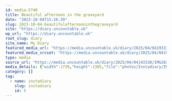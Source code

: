 ```yaml
---
id: media-5748
title: Beautiful afternoon in the graveyard
date: "2023-10-04T15:26:39"
slug: 2023-10-04-beautifulafternooninthegraveyard
site: "https://diary.uncountable.uk"
wp_url: "https://diary.uncountable.uk"
root_slug: diary
site_name: My Diary
featured_media_url: "https://media.uncountable.uk/diary/2025/04/04193338/IMG20231004162639-edited.webp"
featured_media_srcset: "https://media.uncountable.uk/diary/2025/04/04193338/IMG20231004162639-edited-300x225.webp 300w, https://media.uncountable.uk/diary/2025/04/04193338/IMG20231004162639-edited-1024x768.webp 1024w, https://media.uncountable.uk/diary/2025/04/04193338/IMG20231004162639-edited-150x150.webp 150w, https://media.uncountable.uk/diary/2025/04/04193338/IMG20231004162639-edited-640x480.webp 640w, https://media.uncountable.uk/diary/2025/04/04193338/IMG20231004162639-edited.webp 1739w"
type: media
source_url: "https://media.uncountable.uk/diary/2025/04/04193338/IMG20231004162639-edited.webp"
media_details: {"width":1739,"height":1305,"file":"photos/Instadiary/IMG20231004162639-edited.webp","filesize":186054,"sizes":{"medium":{"file":"IMG20231004162639-edited-300x225.webp","width":300,"height":225,"filesize":25380,"mime_type":"image/webp","source_url":"https://media.uncountable.uk/diary/2025/04/04193338/IMG20231004162639-edited-300x225.webp"},"large":{"file":"IMG20231004162639-edited-1024x768.webp","width":1024,"height":768,"filesize":213266,"mime_type":"image/webp","source_url":"https://media.uncountable.uk/diary/2025/04/04193338/IMG20231004162639-edited-1024x768.webp"},"thumbnail":{"file":"IMG20231004162639-edited-150x150.webp","width":150,"height":150,"filesize":9194,"mime_type":"image/webp","source_url":"https://media.uncountable.uk/diary/2025/04/04193338/IMG20231004162639-edited-150x150.webp"},"mobwidth":{"file":"IMG20231004162639-edited-640x480.webp","width":640,"height":480,"filesize":102054,"mime_type":"image/webp","source_url":"https://media.uncountable.uk/diary/2025/04/04193338/IMG20231004162639-edited-640x480.webp"},"full":{"file":"IMG20231004162639-edited.webp","width":1739,"height":1305,"mime_type":"image/webp","source_url":"https://media.uncountable.uk/diary/2025/04/04193338/IMG20231004162639-edited.webp"}},"image_meta":{"aperture":"0","credit":"","camera":"","caption":"","created_timestamp":"0","copyright":"","focal_length":"0","iso":"0","shutter_speed":"0","title":"","orientation":"0","keywords":[]}}
category: []
tag:
  - name: instadiary
    slug: instadiary
    id: 5
---
```


